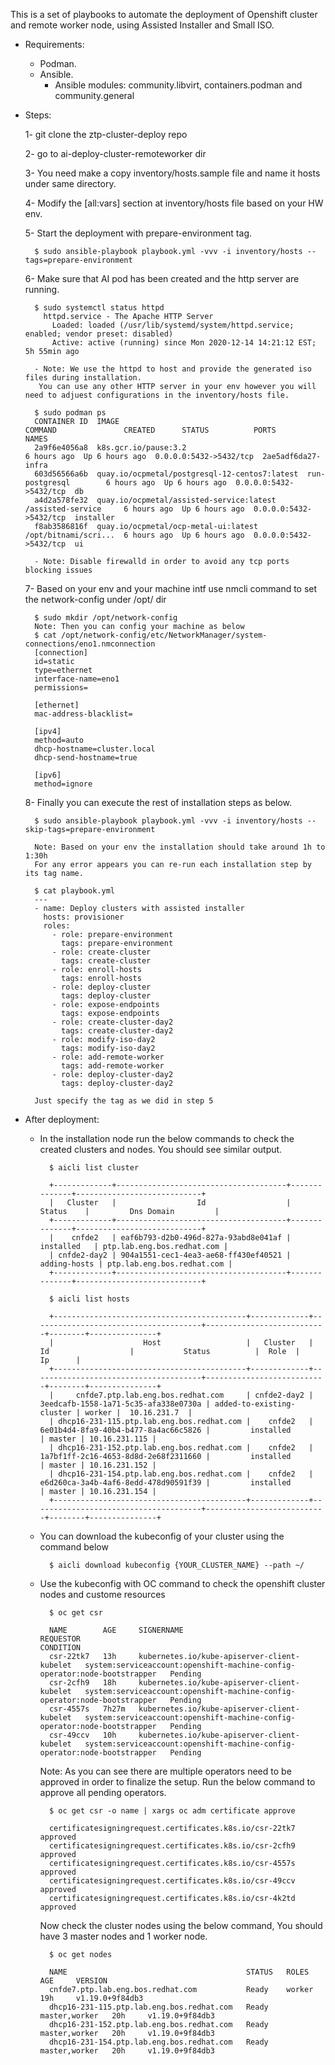 This is a set of playbooks to automate the deployment of Openshift cluster and remote worker node, using Assisted Installer
and Small ISO.

- Requirements:

    - Podman.
    - Ansible.
        - Ansible modules: community.libvirt, containers.podman and community.general

- Steps:

    1- git clone the ztp-cluster-deploy repo

    2- go to ai-deploy-cluster-remoteworker dir

    3- You need make a copy inventory/hosts.sample file and name it hosts under same directory.

    4- Modify the [all:vars] section at inventory/hosts file based on your HW env.

    5- Start the deployment with prepare-environment tag.

        $ sudo ansible-playbook playbook.yml -vvv -i inventory/hosts --tags=prepare-environment

    6- Make sure that AI pod has been created and the http server are running.

        $ sudo systemctl status httpd
          httpd.service - The Apache HTTP Server
            Loaded: loaded (/usr/lib/systemd/system/httpd.service; enabled; vendor preset: disabled)
            Active: active (running) since Mon 2020-12-14 14:21:12 EST; 5h 55min ago

        - Note: We use the httpd to host and provide the generated iso files during installation.
         You can use any other HTTP server in your env however you will need to adjuest configurations in the inventory/hosts file.

        $ sudo podman ps
        CONTAINER ID  IMAGE                                          COMMAND               CREATED      STATUS          PORTS                   NAMES
        2a9f6e4056a8  k8s.gcr.io/pause:3.2                                                 6 hours ago  Up 6 hours ago  0.0.0.0:5432->5432/tcp  2ae5adf6da27-infra
        603d56566a6b  quay.io/ocpmetal/postgresql-12-centos7:latest  run-postgresql        6 hours ago  Up 6 hours ago  0.0.0.0:5432->5432/tcp  db
        a4d2a578fe32  quay.io/ocpmetal/assisted-service:latest       /assisted-service     6 hours ago  Up 6 hours ago  0.0.0.0:5432->5432/tcp  installer
        f8ab3586816f  quay.io/ocpmetal/ocp-metal-ui:latest           /opt/bitnami/scri...  6 hours ago  Up 6 hours ago  0.0.0.0:5432->5432/tcp  ui

        - Note: Disable firewalld in order to avoid any tcp ports blocking issues

    7- Based on your env and your machine intf use nmcli command to set the network-config under /opt/ dir

        $ sudo mkdir /opt/network-config
        Note: Then you can config your machine as below
        $ cat /opt/network-config/etc/NetworkManager/system-connections/eno1.nmconnection 
        [connection]
        id=static
        type=ethernet
        interface-name=eno1
        permissions=
        
        [ethernet]
        mac-address-blacklist=
        
        [ipv4]
        method=auto
        dhcp-hostname=cluster.local
        dhcp-send-hostname=true
        
        [ipv6]
        method=ignore

    8- Finally you can execute the rest of installation steps as below.

        $ sudo ansible-playbook playbook.yml -vvv -i inventory/hosts --skip-tags=prepare-environment

        Note: Based on your env the installation should take around 1h to 1:30h
        For any error appears you can re-run each installation step by its tag name.

        $ cat playbook.yml 
        ---
        - name: Deploy clusters with assisted installer
          hosts: provisioner
          roles:
            - role: prepare-environment
              tags: prepare-environment
            - role: create-cluster
              tags: create-cluster
            - role: enroll-hosts
              tags: enroll-hosts
            - role: deploy-cluster
              tags: deploy-cluster
            - role: expose-endpoints
              tags: expose-endpoints
            - role: create-cluster-day2
              tags: create-cluster-day2
            - role: modify-iso-day2
              tags: modify-iso-day2
            - role: add-remote-worker
              tags: add-remote-worker
            - role: deploy-cluster-day2
              tags: deploy-cluster-day2

        Just specify the tag as we did in step 5

- After deployment:

    - In the installation node run the below commands to check the created clusters and nodes. You should see similar output.

            $ aicli list cluster

            +-------------+--------------------------------------+--------------+----------------------------+
            |   Cluster   |                  Id                  |    Status    |         Dns Domain         |
            +-------------+--------------------------------------+--------------+----------------------------+
            |    cnfde2   | eaf6b793-d2b0-496d-827a-93abd8e041af |  installed   | ptp.lab.eng.bos.redhat.com |
            | cnfde2-day2 | 904a1551-cec1-4ea3-ae68-ff430ef40521 | adding-hosts | ptp.lab.eng.bos.redhat.com |
            +-------------+--------------------------------------+--------------+----------------------------+

            $ aicli list hosts

            +-------------------------------------------+-------------+--------------------------------------+---------------------------+--------+---------------+
            |                    Host                   |   Cluster   |                  Id                  |           Status          |  Role  |       Ip      |
            +-------------------------------------------+-------------+--------------------------------------+---------------------------+--------+---------------+
            |     cnfde7.ptp.lab.eng.bos.redhat.com     | cnfde2-day2 | 3eedcafb-1558-1a71-5c35-afa338e0730a | added-to-existing-cluster | worker |  10.16.231.7  |
            | dhcp16-231-115.ptp.lab.eng.bos.redhat.com |    cnfde2   | 6e01b4d4-8fa9-40b4-b477-8a4ac66c5826 |         installed         | master | 10.16.231.115 |
            | dhcp16-231-152.ptp.lab.eng.bos.redhat.com |    cnfde2   | 1a7bf1ff-2c16-4653-8d8d-2e68f2311660 |         installed         | master | 10.16.231.152 |
            | dhcp16-231-154.ptp.lab.eng.bos.redhat.com |    cnfde2   | e6d260ca-3a4b-4af6-8edd-478d90591f39 |         installed         | master | 10.16.231.154 |
            +-------------------------------------------+-------------+--------------------------------------+---------------------------+--------+---------------+

    - You can download the kubeconfig of your cluster using the command below

            $ aicli download kubeconfig {YOUR_CLUSTER_NAME} --path ~/

    - Use the kubeconfig with OC command to check the openshift cluster nodes and custome resources

            $ oc get csr
 
            NAME        AGE     SIGNERNAME                                    REQUESTOR                                                                   CONDITION
            csr-22tk7   13h     kubernetes.io/kube-apiserver-client-kubelet   system:serviceaccount:openshift-machine-config-operator:node-bootstrapper   Pending
            csr-2cfh9   18h     kubernetes.io/kube-apiserver-client-kubelet   system:serviceaccount:openshift-machine-config-operator:node-bootstrapper   Pending
            csr-4557s   7h27m   kubernetes.io/kube-apiserver-client-kubelet   system:serviceaccount:openshift-machine-config-operator:node-bootstrapper   Pending
            csr-49ccv   10h     kubernetes.io/kube-apiserver-client-kubelet   system:serviceaccount:openshift-machine-config-operator:node-bootstrapper   Pending
            

        Note: As you can see there are multiple operators need to be approved in order to finalize the setup. Run the below command to approve all pending operators.

            $ oc get csr -o name | xargs oc adm certificate approve

            certificatesigningrequest.certificates.k8s.io/csr-22tk7 approved
            certificatesigningrequest.certificates.k8s.io/csr-2cfh9 approved
            certificatesigningrequest.certificates.k8s.io/csr-4557s approved
            certificatesigningrequest.certificates.k8s.io/csr-49ccv approved
            certificatesigningrequest.certificates.k8s.io/csr-4k2td approved

        Now check the cluster nodes using the below command, You should have 3 master nodes and 1 worker node.

            $ oc get nodes

            NAME                                        STATUS   ROLES           AGE     VERSION
            cnfde7.ptp.lab.eng.bos.redhat.com           Ready    worker          19h     v1.19.0+9f84db3
            dhcp16-231-115.ptp.lab.eng.bos.redhat.com   Ready    master,worker   20h     v1.19.0+9f84db3
            dhcp16-231-152.ptp.lab.eng.bos.redhat.com   Ready    master,worker   20h     v1.19.0+9f84db3
            dhcp16-231-154.ptp.lab.eng.bos.redhat.com   Ready    master,worker   20h     v1.19.0+9f84db3

